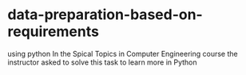 # data-preparation-based-on-requirements
using python 
In the Spical Topics in Computer Engineering  course 
the instructor asked to solve this task to learn more in Python 
